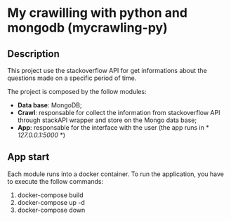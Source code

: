 # My crawilling with python and mongodb (mycrawling-py)

## Description
This project use the stackoverflow API for get informations about the questions made on a specific period of time.

The project is composed by the follow modules:
- **Data base**: MongoDB;
- **Crawl**: responsable for collect the information from stackoverflow API through stackAPI wrapper and store on the Mongo data base;
- **App**: responsable for the interface with the user (the app runs in * *127.0.0.1:5000* *)

## App start
Each module runs into a docker container. To run the application, you have to execute the follow commands:
1. docker-compose build 
2. docker-compose up -d
3. docker-compose down
